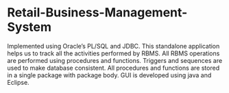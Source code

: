 # Retail-Business-Management-System
Implemented using Oracle’s PL/SQL and JDBC. This standalone application helps us to track all the activities performed by RBMS.  All RBMS operations are performed using procedures and functions. Triggers and sequences are used to make database consistent. All procedures and functions are stored in a single package with package body. GUI is developed using java and Eclipse.
